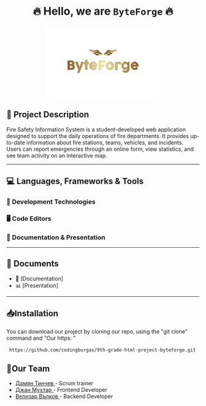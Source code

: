 <div style="text-align: center;">
  <h1>🔥 Hello, we are <code>ByteForge</code> 🔥</h1>
  <p style="text-align: center;">
 <img src="DESIGN/byteforge_logo.png" alt="ByteForge" width="300">
</p>
</div>

## 📝 Project Description
Fire Safety Information System is a student-developed web application designed to support the daily operations of fire departments.
It provides up-to-date information about fire stations, teams, vehicles, and incidents.
Users can report emergencies through an online form, view statistics, and see team activity on an interactive map.

---

## 💻 Languages, Frameworks & Tools

### 🧠 Development Technologies
<p>
	
</p>

### 🖥️ Code Editors
<p>
	
</p>

### 📄 Documentation & Presentation
<p>
	
</p>

---

## 📁 Documents
- 📄 [Documentation]
- 📊 [Presentation]

---
## 📥Installation
You can download our project by cloning our repo, using the "git clone" command and "Our https: " 
```
 https://github.com/codingburgas/9th-grade-html-project-byteforge.git
 ```
 ## 🥇Our Team<br>
<ul>
    <li><a href = https://github.com/DLTinchev23>Дамян Тинчев </a> - Scrum trainer<br></li>
    <li><a href = https://github.com/DSHMuhtar23>Джан Мухтар </a> - Frontend Developer<br></li>
    <li><a href = https://github.com/VTVulkov23>Велизар Вълков </a> - Backend  Developer<br></li>
</ul>